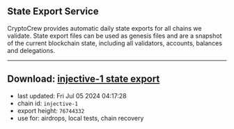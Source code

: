 ## State Export Service
CryptoCrew provides automatic daily state exports for all chains we validate. State export files can be used as genesis files and are a snapshot of the current blockchain state, including all validators, accounts, balances and delegations.

---
**Download: [injective-1 state export](https://dl-eu2.ccvalidators.com/SERVICE/injective/injective-1_export_76744332.json)**
---

- last updated: Fri Jul 05 2024 04:17:28
- chain id: `injective-1`
- export height: `76744332`
- use for: airdrops, local tests, chain recovery
